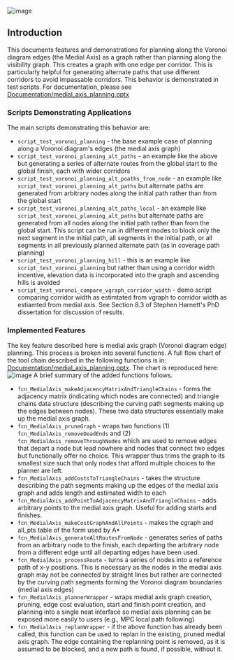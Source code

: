 ![image](https://github.com/user-attachments/assets/013672eb-d5e9-44b3-ae52-158e4eda80fe)

## Introduction
This documents features and demonstrations for planning along the Voronoi diagram edges (the Medial Axis) as a graph rather than planning along the visibility graph.  This creates a graph with one edge per corridor.  This is particularly helpful for generating alternate paths that use different corridors to avoid impassable corridors.  This behavior is demonstrated in test scripts.  For documentation, please see [Documentation/medial_axis_planning.pptx](https://github.com/ivsg-psu/PathPlanning_GridFreePathPlanners_BoundedAStar/blob/main/Documentation/medial_axis_planning.pptx)

### Scripts Demonstrating Applications
The main scripts demonstrating this behavior are:
- `script_test_voronoi_planning` - the base example case of planning along a Voronoi diagram's edges (the medial axis graph)
- `script_test_voronoi_planning_alt_paths` - an example like the above but generating a series of alternate routes from the global start to the global finish, each with wider corridors
- `script_test_voronoi_planning_alt_poaths_from_node` - an example like `script_test_voronoi_planning_alt_paths` but alternate paths are generated from arbitrary nodes along the initial path rather than from the global start
- `script_test_voronoi_planning_alt_paths_local` - an example like  `script_test_voronoi_planning_alt_paths` but alternate paths are generated from all nodes along the initial path rather than from the global start.  This script can be run in different modes to block only the next segment in the initial path, all segments in the initial path, or all segments in all previously planned alternate path (as in coverage path planning)
- `script_test_voronoi_planning_hill` - this is an example like `script_test_voronoi_planning` but rather than using a corridor width incentive, elevation data is incorporated into the graph and ascending hills is avoided
- `script_test_voronoi_compare_vgraph_corridor_width` - demo script comparing corridor width as estimtated from vgraph to corridor width as estiamted from medial axis.  See Section 8.3 of Stephen Harnett's PhD dissertation for discussion of results.
### Implemented Features
The key feature described here is medial axis graph (Voronoi diagram edge) planning.  This process is broken into several functions.
A full flow chart of the tool chain described in the following functions is in: [Documentation/medial_axis_planning.pptx](https://github.com/ivsg-psu/PathPlanning_GridFreePathPlanners_BoundedAStar/blob/main/Documentation/medial_axis_planning.pptx).  The chart is reproduced here:
![image](https://github.com/user-attachments/assets/f751f176-d333-4f09-b2f3-0d02a0b95ceb)
A brief summary of the added functions follows.
- `fcn_MedialAxis_makeAdjacencyMatrixAndTriangleChains` - forms the adjacency matrix (indicating which nodes are connected) and triangle chains data structure (describing the curving path segments making up the edges between nodes).  These two data structures essentially make up the medial axis graph.
- `fcn_MedialAxis_pruneGraph` - wraps two functions (1) `fcn_MedialAxis_removeDeadEnds` and (2) `fcn_MedialAxis_removeThroughNodes` which are used to remove edges that depart a node but lead nowhere and nodes that connect two edges but functionally offer no choice.  This wrapper thus trims the graph to its smallest size such that only nodes that afford multiple choices to the planner are left.
- `fcn_MedialAxis_addCostsToTriangleChains` - takes the structure describing the path segments making up the edges of the medial axis graph and adds length and estimated width to each
- `fcn_MedialAxis_addPointToAdjacencyMatrixAndTriangleChains` - adds arbitrary points to the medial axis graph.  Useful for adding starts and finishes.
- `fcn_MedialAxis_makeCostGraphAndAllPoints` - makes the cgraph and all_pts table of the form used by A*
- `fcn_MedialAxis_generateAltRoutesFromNode` - generates series of paths from an arbitrary node to the finish, each departing the arbitrary node from a different edge until all departing edges have been used.
- `fcn_MedialAxis_processRoute` - turns a series of nodes into a reference path of x-y positions.  This is necessary as the nodes in the medial axis graph may not be connected by straight lines but rather are connected by the curving path segments forming the Voronoi diagram boundaries (medial axis edges)
- `fcn_MedialAxis_plannerWrapper` - wraps medial axis graph creation, pruning, edge cost evaluation, start and finish point creation, and planning into a single neat interface so medial axis planning can be exposed more easily to users (e.g., MPC local path following)
- `fcn_MedialAxis_replanWrapper` - if the above function has already been called, this function can be used to replan in the existing, pruned medial axis graph.  The edge containing the replanning point is removed, as it is assumed to be blocked, and a new path is found, if possible, without it.
